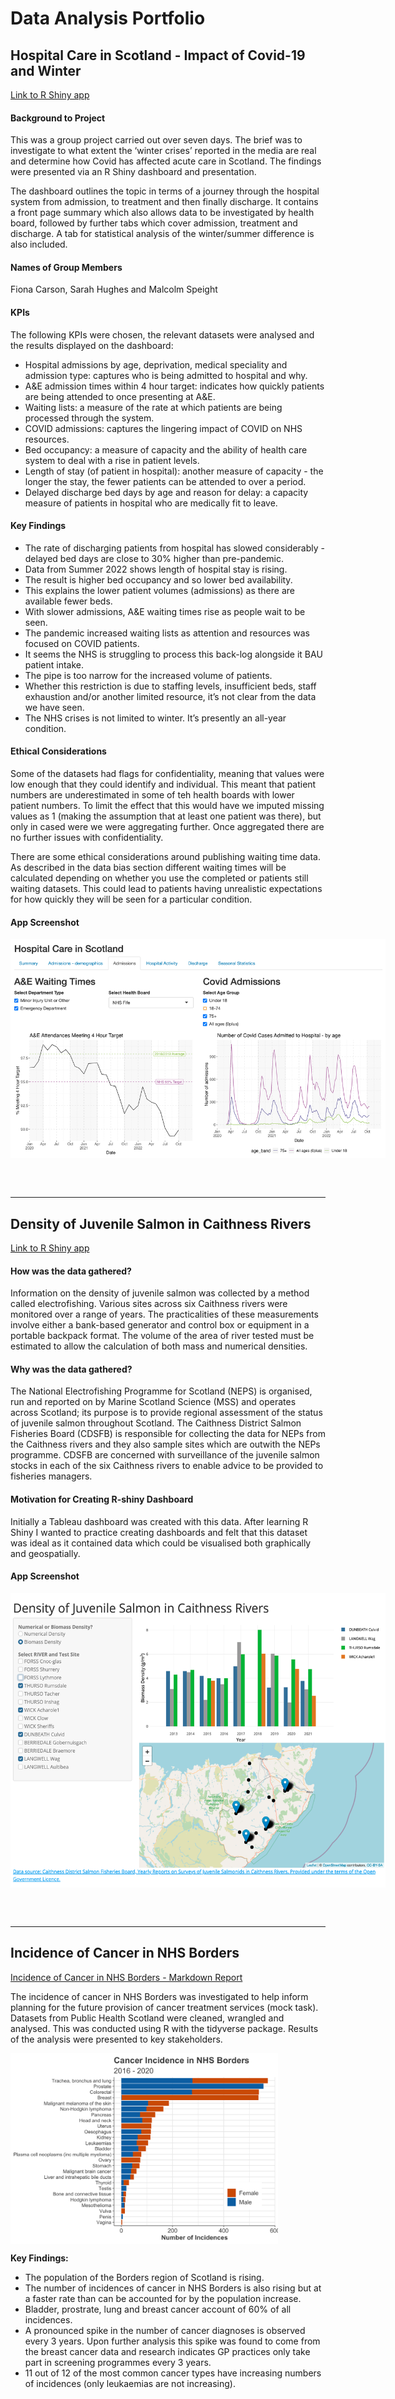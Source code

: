 # Data Analysis Portfolio

## Hospital Care in Scotland - Impact of Covid-19 and Winter

[Link to R Shiny app]()

#### Background to Project
This was a group project carried out over seven days. The brief was to investigate to what extent the ‘winter crises’ reported in the media are real and determine how Covid has affected acute care in Scotland. The findings were presented via an R Shiny dashboard and presentation.

The dashboard outlines the topic in terms of a journey through the hospital system from admission, to treatment and then finally discharge. It contains a front page summary which also allows data to be investigated by health board, followed by further tabs which cover admission, treatment and discharge. A tab for statistical analysis of the winter/summer difference is also included.

#### Names of Group Members
Fiona Carson, Sarah Hughes and Malcolm Speight

#### KPIs
The following KPIs were chosen, the relevant datasets were analysed and the results displayed on the dashboard:
- Hospital admissions by age, deprivation, medical speciality and admission type: captures who is being admitted to hospital and why.
- A&E admission times within 4 hour target: indicates how quickly patients are being attended to once presenting at A&E.
- Waiting lists: a measure of the rate at which patients are being processed through the system.
- COVID admissions: captures the lingering impact of COVID on NHS resources.
- Bed occupancy: a measure of capacity and the ability of health care system to deal with a rise in patient levels.
- Length of stay (of patient in hospital): another measure of capacity - the longer the stay, the fewer patients can be attended to over a period. 
- Delayed discharge bed days by age and reason for delay: a capacity measure of patients in hospital who are medically fit to leave.

#### Key Findings
- The rate of discharging patients from hospital has slowed considerably - delayed bed days are close to 30% higher than pre-pandemic.
- Data from Summer 2022 shows length of hospital stay is rising.
- The result is higher bed occupancy and so lower bed availability.
- This explains the lower patient volumes (admissions) as there are available fewer beds.
- With slower admissions, A&E waiting times rise as people wait to be seen.
- The pandemic increased waiting lists as attention and resources was focused on COVID patients.
- It seems the NHS is struggling to process this back-log alongside it BAU patient intake.
- The pipe is too narrow for the increased volume of patients.
- Whether this restriction is due to staffing levels, insufficient beds, staff exhaustion and/or another limited resource, it’s not clear from the data we have seen. 
- The NHS crises is not limited to winter. It’s presently an all-year condition.

#### Ethical Considerations
Some of the datasets had flags for confidentiality, meaning that values were low enough that they could identify and individual. This meant that patient numbers are underestimated in some of teh health boards with lower patient numbers. To limit the effect that this would have we imputed missing values as 1 (making the assumption that at least one patient was there), but only in cased were we were aggregating further. Once aggregated there are no further issues with confidentiality.

There are some ethical considerations around publishing waiting time data. As described in the data bias section different waiting times will be calculated depending on whether you use the completed or patients still waiting datasets. This could lead to patients having unrealistic expectations for how quickly they will be seen for a particular condition.

#### App Screenshot

<img 
  src="images/gp_proj_waiting_times.png"
  height="351"
  width="604"
  alt="Hospital Care in Scotland App Screenshot - Waiting Times"
  style="display: block; margin: 5 auto; max-width: 600px">  


  
  
<br><br>

---
## Density of Juvenile Salmon in Caithness Rivers

[Link to R Shiny app](https://e4z4az-fiona-carson.shinyapps.io/fish_dashboard/)
 
#### How was the data gathered?  
Information on the density of juvenile salmon was collected by a method called electrofishing. Various sites across six Caithness rivers were monitored over a range of years. The practicalities of these measurements involve either a bank-based generator and control box or equipment in a portable backpack format. The volume of the area of river tested must be estimated to allow the calculation of both mass and numerical densities.

#### Why was the data gathered?  
The National Electrofishing Programme for Scotland (NEPS) is organised, run and reported on by Marine Scotland Science (MSS) and operates across Scotland; its purpose is to provide regional assessment of the status of juvenile salmon throughout Scotland. The Caithness District Salmon Fisheries Board (CDSFB) is responsible for collecting the data for NEPs from the Caithness rivers and they also sample sites which are outwith the NEPs programme. CDSFB are concerned with surveillance of the juvenile salmon stocks in each of the six Caithness rivers to enable advice to be provided to fisheries managers.

#### Motivation for Creating R-shiny Dashboard  
Initially a Tableau dashboard was created with this data. After learning R Shiny I wanted to practice creating dashboards and felt that this dataset was ideal as it contained data which could be visualised both graphically and geospatially.

#### App Screenshot
<img 
  src="images/salmon_dashboard_screenshot.png"
  height="471"
  width="625"
  alt="Plot of cancer incidence in NHS Borders"
  style="display: block; margin: 5 auto; max-width: 600px">   




 <br><br>                                                             

---
## Incidence of Cancer in NHS Borders
[Incidence of Cancer in NHS Borders - Markdown Report](/html_files/cancer_incidence_data_investigation.html)

The incidence of cancer in NHS Borders was investigated to help inform planning for the future provision of cancer treatment services (mock task). Datasets from Public Health Scotland were cleaned, wrangled and analysed. This was conducted using R with the tidyverse package. Results of the analysis were presented to key stakeholders. 


<img
  src="images/incidence_graph.png"
  height="305"
  width="428"
  alt="Plot of cancer incidence in NHS Borders"
  style="display: block; margin: 5 auto; max-width: 600px"> 



**Key Findings:**
- The population of the Borders region of Scotland is rising.
- The number of incidences of cancer in NHS Borders is also rising but at a faster rate than can be accounted for by the population increase.
- Bladder, prostrate, lung and breast cancer account of 60% of all incidences.
- A pronounced spike in the number of cancer diagnoses is observed every 3 years. Upon further analysis this spike was found to come from the breast cancer data and research indicates GP practices only take part in screening programmes every 3 years.
- 11 out of 12 of the most common cancer types have increasing numbers of incidences (only leukaemias are not increasing).



<br><br>
---
## Dirty Data Project
This project involves cleaning "dirty" datasets and performing analysis on the cleaned data in R. The main purpose was to gain experience in dealing with messy datasets. The outputs of each task are a cleaning script, a cleaned dataset and a markdown document containing the results of the analysis. It should be noted that this analysis was conducted during week 4 of the CodeClan Data Analysis course and so the coding is at a somewhat basic level.


#### Boing Boing Candy  

[Boing Boing Candy - Markdown Report](/html_files/candy_analysis.html)

<img
  align="right"
  src="images/pumpkin_house.jpeg"
  height="101"
  width="112"
  alt="Pumpkin house"
  style="display: inline-flex; margin: 5 auto; max-width: 600px"> 

The boing boing candy datasets contain the results of a Halloween candy survey carried out over three years (2015, 2016 and 2017). The datasets were extremely messy and required extensive cleaning.

The candy ratings used were Joy, Despair, Meh or NA for the 2016 and 2017 data; Meh was not an option in 2015. The 2015 data also lacked information on the gender and country of the person completing the survey. The country column, in particular, had a lot of non-standard answers. Some analysis was conducted on the age of participants but most of the analysis focussed on which candies were most or least popular. The items rated weren't just candy, things like DVDs, glow sticks and pharmaceuticals were also included. Limiting the analysis to just candy was considered but it was decided to leave non-candy items in for completeness.

**Key Findings:**
- The total number of candy ratings given across the three years was 772352.
- Full sized candy bars received the highest number of "Joy" ratings.
- Broken glow sticks understandably received the highest number of "Despair" ratings. 
- The top rated item for the UK was cash, for almost all other countries it was full sized candy bars!



#### Decathlon

[Decathlon - Markdown Report](/html_files/decathlon_analysis.html)


The decathlon dataset contains the results from each of the 10 events in the decathlon. The data covers two competitions - the 2004 Olympic Games and the 2004 Decastar competition. The data also includes the place the athlete finished ("rank") and their total points. This dataset only required a few relatively minor cleaning steps before it was interrogated to answer questions on longest jump, average 100 metre times, highest points total etc. This is a nice dataset which shows the dominance of three decathletes during the 2004 season.






---
<p style="font-size:9px">Page template forked from <a href="https://github.com/evanca/quick-portfolio">evanca</a></p>
<!-- Remove above link if you don't want to attibute -->
